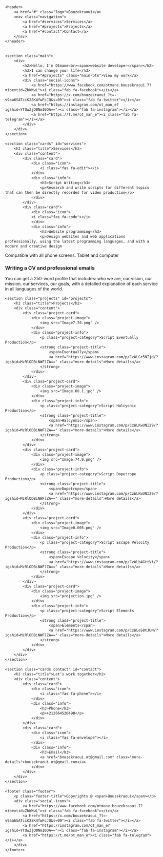 <html lang="en">
<head>
    <meta charset="UTF-8">
    <meta http-equiv="X-UA-Compatible" content="IE=edge">
    <meta name="viewport" content="width=device-width, initial-scale=1.0">
    <link rel="stylesheet" href="https://cdnjs.cloudflare.com/ajax/libs/font-awesome/5.15.4/css/all.min.css">
    <link rel="stylesheet" href="style.css">
    <title>Otmane Bouzekraoui</title>
</head>
<body>

    <header>
        <a href="#" class="logo">Bouzekraoui</a>
        <nav class="navigation">
            <a href="#services">Services</a>
            <a href="#projects">Projects</a>
            <a href="#contact">Contact</a>
        </nav>
    </header>


    <section class="main">
        <div>
            <h2>Hello, I’m Otmane<br><span>website developer</span></h2>
            <h3>I can change your life</h3>
            <a href="#projects" class="main-btn">View my work</a>
            <div class="social-icons">
                <a href="https://www.facebook.com/otmane.bouzekraoui.7?mibextid=ZbWKwL"><i class="fab fa-facebook"></i></a>
                <a href="https://x.com/bouzekraoui_?t=-v9aa6SATciK28K4fwFcJQ&s=09"><i class="fab fa-twitter"></i></a>
                <a href="https://instagram.com/ot_man_e?igshid=YTQwZjQ0NmI0OA=="><i class="fab fa-instagram"></i></a>
                <a href="https://t.me/ot_man_e"><i class="fab fa-telegram"></i></a>
            </div>
        </div>
    </section>

    <section class="cards" id="services">
        <h2 class="title">Services</h2>
        <div class="content">
            <div class="card">
                <div class="icon">
                    <i class="fas fa-edit"></i>
                </div>
                <div class="info">
                    <h3>Script Writing</h3>
                    <p>Research and write scripts for different topics that can then be directly recorded for video production</p>
                </div>
            </div>
            <div class="card">
                <div class="icon">
                <i class="fas fa-code"></i>
                </div>
                <div class="info">
                    <h3>Website programming</h3>
                    <p>Design websites and web applications professionally, using the latest programming languages, and with a modern and creative design
Compatible with all phone screens. Tablet and computer</p>
                </div>
            </div>
            <div class="card">
                <div class="icon">
                <i class="fas fa-paste"></i>
                </div>
                <div class="info">
                    <h3>Writing a CV and professional emails</h3>
                    <p>You can get a 250-word profile that includes: who we are, our vision, our mission, our services, our goals, with a detailed explanation of each service in all languages of the world.</p>
                </div>
            </div>
        </div>
    </section>

    <section class="projects" id="projects">
        <h2 class="title">Projects</h2>
        <div class="content">
            <div class="project-card">
                <div class="project-image">
                    <img src="Image7.70.png" />
                </div>
                <div class="project-info">
                    <p class="project-category">Script Eventually Production</p>
                    <strong class="project-title">
                        <span>Eventually</span>
                        <a href="https://www.instagram.com/p/CzWLGr5NIjd/?igshid=MzRlODBiNWFlZA==" class="more-details">More details</a>
                    </strong>
                </div>
            </div>
            <div class="project-card">
                <div class="project-image">
                    <img src="Image.00.1.jpg" />
                </div>
                <div class="project-info">
                    <p class="project-category">Script Halcyonic Production</p>
                    <strong class="project-title">
                        <span>Halcyonic</span>
                        <a href="https://www.instagram.com/p/CzWLKwUNI29/?igshid=MzRlODBiNWFlZA==" class="more-details">More details</a>
                    </strong>
                </div>
            </div>
            <div class="project-card">
                <div class="project-image">
                    <img src="Image.74.9.png" />
                </div>
                <div class="project-info">
                    <p class="project-category">Script Dopetrope Production</p>
                    <strong class="project-title">
                        <span>Dopetrope</span>
                        <a href="https://www.instagram.com/p/CzWLKwUNI29/?igshid=MzRlODBiNWFlZA==" class="more-details">More details</a>
                    </strong>
                </div>
            </div>
            <div class="project-card">
                <div class="project-image">
                    <img src="Image0.005.png" />
                </div>
                <div class="project-info">
                    <p class="project-category">Script Escape Velocity Production</p>
                    <strong class="project-title">
                        <span>Escape Velocity</span>
                        <a href="https://www.instagram.com/p/CzWLb4GttVt/?igshid=MzRlODBiNWFlZA==" class="more-details">More details</a>
                    </strong>
                </div>
            </div>
            <div class="project-card">
                <div class="project-image">
                    <img src="projection.jpg" />
                </div>
                <div class="project-info">
                    <p class="project-category">Script Elements Production</p>
                    <strong class="project-title">
                        <span>Elements</span>
                        <a href="https://www.instagram.com/p/CzWLeS8tJUN/?igshid=MzRlODBiNWFlZA==" class="more-details">More details</a>
                    </strong>
                </div>
            </div>
        </div>
    </section>

    <section class="cards contact" id="contact">
        <h2 class="title">Let’s work together</h2>
        <div class="content">
            <div class="card">
                <div class="icon">
                    <i class="fas fa-phone"></i>
                </div>
                <div class="info">
                    <h3>Phone</h3>
                    <p>+212664526498</p>
                </div>
            </div>
            <div class="card">
                <div class="icon">
                    <i class="fas fa-envelope"></i>
                </div>
                <div class="info">
                    <h3>Email</h3>
                    <a href="bouzekraoui.ot@gmail.com" class="more-details">bouzekraoui.ot@gmail.com</a>
                </div>
            </div>
        </div>
    </section>
    
    <footer class="footer">
        <p class="footer-title">Copyrights @ <span>Bouzekraoui</span></p>
        <div class="social-icons">
            <a href="https://www.facebook.com/otmane.bouzekraoui.7?mibextid=ZbWKwL"><i class="fab fa-facebook"></i></a>
            <a href="https://x.com/bouzekraoui_?t=-v9aa6SATciK28K4fwFcJQ&s=09"><i class="fab fa-twitter"></i></a>
            <a href="https://instagram.com/ot_man_e?igshid=YTQwZjQ0NmI0OA=="><i class="fab fa-instagram"></i></a>
            <a href="https://t.me/ot_man_e"><i class="fab fa-telegram"></i></a>
        </div>
    </footer>

</body>
</html>
